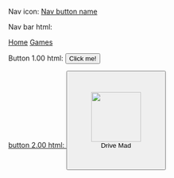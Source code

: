 Nav icon: <a href="Link">Nav button name</a>

Nav bar html:
<div class="topnav">
            <a href="index.html">Home</a>
            <a href="games/Index.html">Games</a>
          </div>

Button 1.00 html:
<a href="https://www.youtube.com/watch?v=Yb6dZ1IFlKc" target="_blank">
            <button>
                    Click me!
            </button>


button 2.00 html:
<button style="width: 200px; height: 200px;" onclick="location.href='https://www.drivemad.com/index.html?DriveMad';" class="rgbbtn"><img src="test.png" width=100px height=100px><br>Drive Mad</button>
